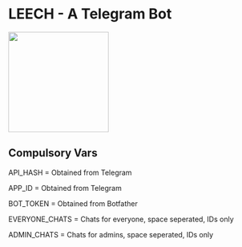 # LEECH - A Telegram Bot


<p><a href="https://heroku.com/deploy?template=https://github.com/aaryanmishra/leechbot"> <img src="https://img.shields.io/badge/Deploy%20To%20Heroku-blueviolet?style=for-the-badge&logo=heroku" width="200""/></a></p>

  
  ## Compulsory Vars
  
  API_HASH = Obtained from Telegram 

  APP_ID  = Obtained from Telegram

  BOT_TOKEN  = Obtained from Botfather
  
  EVERYONE_CHATS  = Chats for everyone, space seperated, IDs only
  
  ADMIN_CHATS  = Chats for admins, space seperated, IDs only
